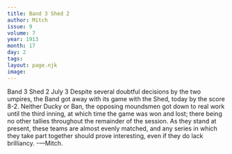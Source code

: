 ```yaml
---
title: Band 3 Shed 2
author: Mitch
issue: 9
volume: 7
year: 1913
month: 17
day: 2
tags:
layout: page.njk
image:
---
```

Band 3 Shed 2   July 3   Despite several doubtful decisions by the two umpires, the Band got away with its game with the Shed, today by the score 8-2. Neither Ducky or Ban, the opposing moundsmen got down to real work until the third inning, at which time the game was won and lost; there being no other tallies throughout the remainder of the session. As they stand at present, these teams are almost evenly matched, and any series in which they take part together should prove interesting, even if they do lack brilliancy. -—Mitch. 




